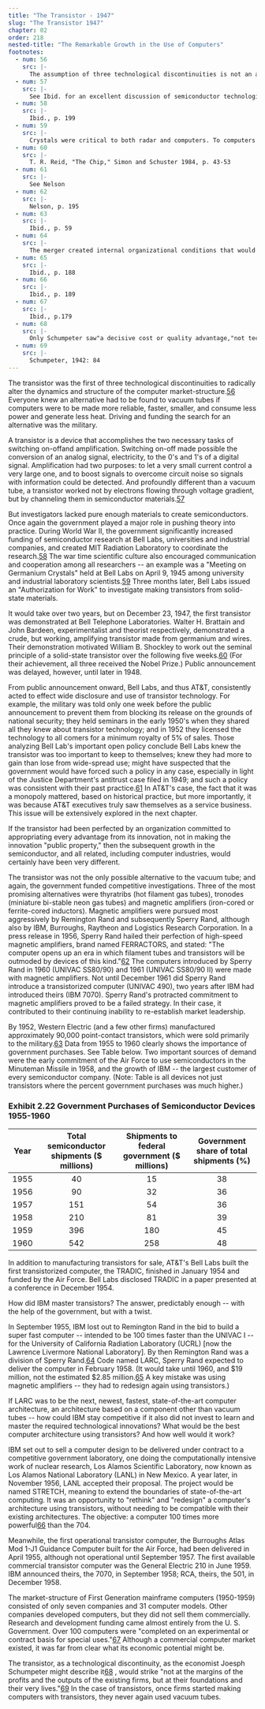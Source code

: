 ```yaml
---
title: "The Transistor - 1947"
slug: "The Transistor 1947"
chapter: 02
order: 218
nested-title: "The Remarkable Growth in the Use of Computers"
footnotes:
  - num: 56
    src: |-
      The assumption of three technological discontinuities is not an assertion that there were only three discontinuities, only that for the purposes of the present argument, three are sufficient to explain the central economic dynamics of computers.
  - num: 57
    src: |-
      See Ibid. for an excellent discussion of semiconductor technologies and developments.
  - num: 58
    src: |-
      Ibid., p. 199
  - num: 59
    src: |-
      Crystals were critical to both radar and computers. To computers they became the clock, the system signal that synchronizes actions.
  - num: 60
    src: |-
      T. R. Reid, "The Chip," Simon and Schuster 1984, p. 43-53
  - num: 61
    src: |-
      See Nelson
  - num: 62
    src: |-
      Nelson, p. 195
  - num: 63
    src: |-
      Ibid., p. 59
  - num: 64
    src: |-
      The merger created internal organizational conditions that would cause it to be both slow and wrong in its actions. Fortune article citation.
  - num: 65
    src: |-
      Ibid., p. 188
  - num: 66
    src: |-
      Ibid., p. 189
  - num: 67
    src: |-
      Ibid., p.179
  - num: 68
    src: |-
      Only Schumpeter saw"a decisive cost or quality advantage,"not technology as cause.
  - num: 69
    src: |-
      Schumpeter, 1942: 84
---
```



The transistor was the first of three technological discontinuities to radically alter the dynamics and structure of the computer market-structure.<a name="fnloc56" href="#fn56">56</a> Everyone knew an alternative had to be found to vacuum tubes if computers were to be made more reliable, faster, smaller, and consume less power and generate less heat. Driving and funding the search for an alternative was the military.

A transistor is a device that accomplishes the two necessary tasks of switching on-offand amplification. Switching on-off made possible the conversion of an analog signal, electricity, to the 0's and 1's of a digital signal. Amplification had two purposes: to let a very small current control a very large one, and to boost signals to overcome circuit noise so signals with information could be detected. And profoundly different than a vacuum tube, a transistor worked not by electrons flowing through voltage gradient, but by channeling them in semiconductor materials.<a name="fnloc57" href="#fn57">57</a> 

But investigators lacked pure enough materials to create semiconductors. Once again the government played a major role in pushing theory into practice. During World War II, the government significantly increased funding of semiconductor research at Bell Labs, universities and industrial companies, and created MIT Radiation Laboratory to coordinate the research.<a name="fnloc58" href="#fn58">58</a> The war time scientific culture also encouraged communication and cooperation among all researchers -- an example was a "Meeting on Germanium Crystals" held at Bell Labs on April 9, 1945 among university and industrial laboratory scientists.<a name="fnloc59" href="#fn59">59</a> Three months later, Bell Labs issued an "Authorization for Work" to investigate making transistors from solid-state materials.

It would take over two years, but on December 23, 1947, the first transistor was demonstrated at Bell Telephone Laboratories. Walter H. Brattain and John Bardeen, experimentalist and theorist respectively, demonstrated a crude, but working, amplifying transistor made from germanium and wires. Their demonstration motivated William B. Shockley to work out the seminal principle of a solid-state transistor over the following five weeks.<a name="fnloc60" href="#fn60">60</a> (For their achievement, all three received the Nobel Prize.) Public announcement was delayed, however, until later in 1948.

From public announcement onward, Bell Labs, and thus AT&T, consistently acted to effect wide disclosure and use of transistor technology. For example, the military was told only one week before the public announcement to prevent them from blocking its release on the grounds of national security; they held seminars in the early 1950's when they shared all they knew about transistor technology; and in 1952 they licensed the technology to all comers for a minimum royalty of 5% of sales. Those analyzing Bell Lab's important open policy conclude Bell Labs knew the transistor was too important to keep to themselves; knew they had more to gain than lose from wide-spread use; might have suspected that the government would have forced such a policy in any case, especially in light of the Justice Department's antitrust case filed in 1949; and such a policy was consistent with their past practice.<a name="fnloc61" href="#fn61">61</a> In AT&T's case, the fact that it was a monopoly mattered, based on historical practice, but more importantly, it was because AT&T executives truly saw themselves as a service business. This issue will be extensively explored in the next chapter.

If the transistor had been perfected by an organization committed to appropriating every advantage from its innovation, not in making the innovation "public property," then the subsequent growth in the semiconductor, and all related, including computer industries, would certainly have been very different.

The transistor was not the only possible alternative to the vacuum tube; and again, the government funded competitive investigations. Three of the most promising alternatives were thyratribs (hot filament gas tubes), tronodes (miniature bi-stable neon gas tubes) and magnetic amplifiers (iron-cored or ferrite-cored inductors). Magnetic amplifiers were pursued most aggressively by Remington Rand and subsequently Sperry Rand, although also by IBM, Burroughs, Raytheon and Logistics Research Corporation. In a press release in 1956, Sperry Rand hailed their perfection of high-speed magnetic amplifiers, brand named FERRACTORS, and stated: "The computer opens up an era in which filament tubes and transistors will be outmoded by devices of this kind."<a name="fnloc62" href="#fn62">62</a> The computers introduced by Sperry Rand in 1960 (UNIVAC SS80/90) and 1961 (UNIVAC SS80/90 II) were made with magnetic amplifiers. Not until December 1961 did Sperry Rand introduce a transistorized computer (UNIVAC 490), two years after IBM had introduced theirs (IBM 7070). Sperry Rand's protracted commitment to magnetic amplifiers proved to be a failed strategy. In their case, it contributed to their continuing inability to re-establish market leadership.

By 1952, Western Electric (and a few other firms) manufactured approximately 90,000 point-contact transistors, which were sold primarily to the military.<a name="fnloc63" href="#fn63">63</a> Data from 1955 to 1960 clearly shows the importance of government purchases. See Table below. Two important sources of demand were the early commitment of the Air Force to use semiconductors in the Minuteman Missile in 1958, and the growth of IBM -- the largest customer of every semiconductor company. (Note: Table is all devices not just transistors where the percent government purchases was much higher.)

### Exhibit 2.22 Government Purchases of Semiconductor Devices 1955-1960

**Year**|**Total semiconductor shipments ($ millions)**|**Shipments to federal government ($ millions)**|**Government share of total shipments (%)**
:-----:|:-----:|:-----:|:-----:
1955|40|15|38
1956|90|32|36
1957|151|54|36
1958|210|81|39
1959|396|180|45
1960|542|258|48

In addition to manufacturing transistors for sale, AT&T's Bell Labs built the first transistorized computer, the TRADIC, finished in January 1954 and funded by the Air Force. Bell Labs disclosed TRADIC in a paper presented at a conference in December 1954.

How did IBM master transistors? The answer, predictably enough -- with the help of the government, but with a twist.

In September 1955, IBM lost out to Remington Rand in the bid to build a super fast computer -- intended to be 100 times faster than the UNIVAC I -- for the University of California Radiation Laboratory (UCRL) [now the Lawrence Livermore National Laboratory]. By then Remington Rand was a division of Sperry Rand.<a name="fnloc64" href="#fn64">64</a> Code named LARC, Sperry Rand expected to deliver the computer in February 1958. (It would take until 1960, and $19 million, not the estimated $2.85 million.<a name="fnloc65" href="#fn65">65</a> A key mistake was using magnetic amplifiers -- they had to redesign again using transistors.)

If LARC was to be the next, newest, fastest, state-of-the-art computer architecture, an architecture based on a component other than vacuum tubes -- how could IBM stay competitive if it also did not invest to learn and master the required technological innovations? What would be the best computer architecture using transistors? And how well would it work?

IBM set out to sell a computer design to be delivered under contract to a competitive government laboratory, one doing the computationally intensive work of nuclear research, Los Alamos Scientific Laboratory, now known as Los Alamos National Laboratory (LANL) in New Mexico. A year later, in November 1956, LANL accepted their proposal. The project would be named STRETCH, meaning to extend the boundaries of state-of-the-art computing. It was an opportunity to "rethink" and "redesign" a computer's architecture using transistors, without needing to be compatible with their existing architectures. The objective: a computer 100 times more powerful<a name="fnloc66" href="#fn66">66</a> than the 704.

Meanwhile, the first operational transistor computer, the Burroughs Atlas Mod 1-J1 Guidance Computer built for the Air Force, had been delivered in April 1955, although not operational until September 1957. The first available commercial transistor computer was the General Electric 210 in June 1959. IBM announced theirs, the 7070, in September 1958; RCA, theirs, the 501, in December 1958.

The market-structure of First Generation mainframe computers (1950-1959) consisted of only seven companies and 31 computer models. Other companies developed computers, but they did not sell them commercially. Research and development funding came almost entirely from the U. S. Government. Over 100 computers were "completed on an experimental or contract basis for special uses."<a name="fnloc67" href="#fn67">67</a> Although a commercial computer market existed, it was far from clear what its economic potential might be.

The transistor, as a technological discontinuity, as the economist Joesph Schumpeter might describe it<a name="fnloc68" href="#fn68">68</a> , would strike "not at the margins of the profits and the outputs of the existing firms, but at their foundations and their very lives."<a name="fnloc69" href="#fn69">69</a> In the case of transistors, once firms started making computers with transistors, they never again used vacuum tubes.
